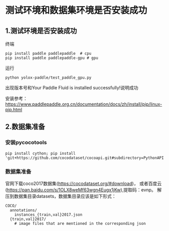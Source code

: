 # 测试环境和数据集环境是否安装成功

## 1.测试环境是否安装成功

终端
```shell
pip install paddle paddlepaddle  # cpu
pip install paddle paddlepaddle-gpu # gpu
```

运行
```shell
python yolox-paddle/test_paddle_gpu.py
```

出现版本号和Your Paddle Fluid is installed successfully!说明成功

安装参考：https://www.paddlepaddle.org.cn/documentation/docs/zh/install/pip/linux-pip.html

## 2.数据集准备

### 安装pycocotools
```shell
pip install cython; pip install 'git+https://github.com/cocodataset/cocoapi.git#subdirectory=PythonAPI'
```

### 数据集准备
官网下载coco2017数据集(https://cocodataset.org/#download)，
或者百度云(https://pan.baidu.com/s/1OLX8weMf63wgn4Eugx1jKw),提取码：evnp。
解压到数据集目录datasets，数据集目录应该是如下形式：
```
COCO/
  annotations/
    instances_{train,val}2017.json
  {train,val}2017/
    # image files that are mentioned in the corresponding json
```